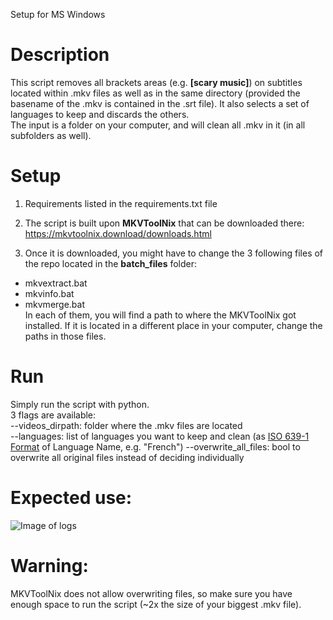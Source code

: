 Setup for MS Windows

# Description
This script removes all brackets areas (e.g. **[scary music]**) on subtitles located within .mkv files as well as in the same directory (provided the basename of the .mkv is contained in the .srt file). It also selects a set of languages to keep and discards the others.</br>
The input is a folder on your computer, and will clean all .mkv in it (in all subfolders as well).
# Setup
1. Requirements listed in the requirements.txt file 

2. The script is built upon **MKVToolNix** that can be downloaded there: 
https://mkvtoolnix.download/downloads.html

3. Once it is downloaded, you might have to change the 3 following files of the repo located in the **batch_files** folder:
- mkvextract.bat
- mkvinfo.bat
- mkvmerge.bat<br/>
In each of them, you will find a path to where the MKVToolNix got installed. If it is located in a different place in your computer, change the paths in those files.
# Run
Simply run the script with python.<br/>3 flags are available:<br/>
--videos_dirpath: folder where the .mkv files are located<br/>
--languages: list of languages you want to keep and clean (as [ISO 639-1 Format](https://en.wikipedia.org/wiki/List_of_ISO_639-1_codes) of Language Name, e.g. "French")
--overwrite_all_files: bool to overwrite all original files instead of deciding individually

# Expected use:
![Image of logs](https://i.ibb.co/HP6rQpx/logs.png)


# Warning:
MKVToolNix does not allow overwriting files, so make sure you have enough space to run the script (~2x the size of your biggest .mkv file).
